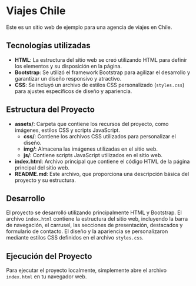 # Viajes Chile

Este es un sitio web de ejemplo para una agencia de viajes en Chile.

## Tecnologías utilizadas

- **HTML**: La estructura del sitio web se creó utilizando HTML para definir los elementos y su disposición en la página.
- **Bootstrap**: Se utilizó el framework Bootstrap para agilizar el desarrollo y garantizar un diseño responsivo y atractivo.
- **CSS**: Se incluyó un archivo de estilos CSS personalizado (`styles.css`) para ajustes específicos de diseño y apariencia.

## Estructura del Proyecto

- **assets/**: Carpeta que contiene los recursos del proyecto, como imágenes, estilos CSS y scripts JavaScript.
  - **css/**: Contiene los archivos CSS utilizados para personalizar el diseño.
  - **img/**: Almacena las imágenes utilizadas en el sitio web.
  - **js/**: Contiene scripts JavaScript utilizados en el sitio web.
- **index.html**: Archivo principal que contiene el código HTML de la página principal del sitio web.
- **README.md**: Este archivo, que proporciona una descripción básica del proyecto y su estructura.

## Desarrollo

El proyecto se desarrolló utilizando principalmente HTML y Bootstrap. El archivo `index.html` contiene la estructura del sitio web, incluyendo la barra de navegación, el carrusel, las secciones de presentación, destacados y formulario de contacto. El diseño y la apariencia se personalizaron mediante estilos CSS definidos en el archivo `styles.css`.

## Ejecución del Proyecto

Para ejecutar el proyecto localmente, simplemente abre el archivo `index.html` en tu navegador web.

